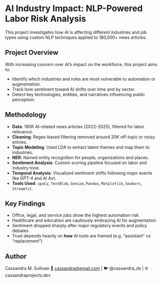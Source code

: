 # AI Industry Impact: NLP-Powered Labor Risk Analysis

This project investigates how AI is affecting different industries and job types using custom NLP techniques applied to 180,000+ news articles.


## Project Overview

With increasing concern over AI’s impact on the workforce, this project aims to:
- Identify which industries and roles are most vulnerable to automation or augmentation.
- Track how sentiment toward AI shifts over time and by sector.
- Detect key technologies, entities, and narratives influencing public perception.


## Methodology

- **Data**: 180K AI-related news articles (2022–2025), filtered for labor relevance.
- **Cleaning**: Regex-based filtering removed around 20K off-topic or noisy entries.
- **Topic Modeling**: Used LDA to extract latent themes and map them to industries.
- **NER**: Named entity recognition for people, organizations and places.
- **Sentiment Analysis**: Custom scoring pipeline focused on labor and industry tone.
- **Temporal Analysis**: Visualized sentiment shifts following major events like GPT-4 and AI Act.
- **Tools Used**: `spaCy`, `TextBlob`, `Gensim`, `Pandas`, `Matplotlib`, `Seaborn`, `Streamlit`.


## Key Findings

- Office, legal, and service jobs show the highest automation risk
- Healthcare and education are cautiously embracing AI for augmentation
- Sentiment dropped sharply after major regulatory events and policy debates
- Trust depends heavily on **how** AI tools are framed (e.g. “assistant” vs “replacement”)

## Author

Cassandra M. Sullivan 
📧 cassandra@email.com | 🐦 @cassandra_ds | 🌐 cassandraprojects.dev


